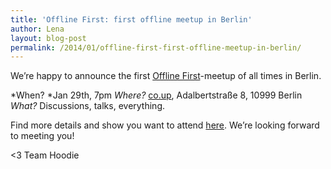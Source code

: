 ```yaml
---
title: 'Offline First: first offline meetup in Berlin'
author: Lena
layout: blog-post
permalink: /2014/01/offline-first-first-offline-meetup-in-berlin/
---
```

We&#8217;re happy to announce the first [Offline First][1]-meetup of all times in Berlin.

*When? *Jan 29th, 7pm
*Where?* [co.up][2], Adalbertstraße 8, 10999 Berlin
*What?* Discussions, talks, everything.

Find more details and show you want to attend [here][3]. We&#8217;re looking forward to meeting you!

<3
Team Hoodie

 [1]: http://offlinefirst.org/
 [2]: http://co-up.de/
 [3]: http://lanyrd.com/2014/offlinefirst/
